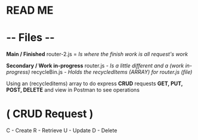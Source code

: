# READ ME

# -- **Files** --
**Main / Finished** 
router-2.js = *Is where the finish work is  all request's work*

**Secondary / Work in-progress** 
router.js -  *Is a little different and a (work in-progress)*
recycleBin.js  - *Holds the recycledItems (ARRAY) for router.js (file)*


Using an (recycleditems) array to do express **CRUD** requests **GET, PUT, POST, DELETE** and view in Postman to see operations

# ( CRUD Request )
C - Create
R - Retrieve
U - Update
D - Delete
